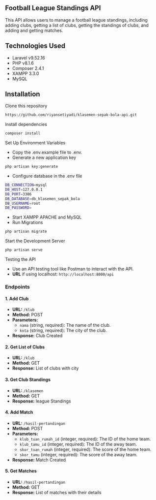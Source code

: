 ## Football League Standings API

This API allows users to manage a football league standings, including adding clubs, getting a list of clubs, getting the standings of clubs, and adding and getting matches.

## Technologies Used
- Laravel v9.52.16
- PHP v8.1.6
- Composer 2.4.1
- XAMPP 3.3.0
- MySQL

## Installation

Clone this repository

```bash
https://github.com/riyansetiyadi/klasemen-sepak-bola-api.git
```

Install dependencies

```bash
composer install
```

Set Up Environment Variables
- Copy the .env.example file to .env.
- Generate a new application key

```bash
php artisan key:generate
```

- Configure database in the .env file

```bash
DB_CONNECTION=mysql
DB_HOST=127.0.0.1
DB_PORT=3306
DB_DATABASE=db_klasemen_sepak_bola
DB_USERNAME=root
DB_PASSWORD=
```

- Start XAMPP APACHE and MySQL
- Run Migrations

```bash
php artisan migrate
```

Start the Development Server

```bash
php artisan serve
```

Testing the API
- Use an API testing tool like Postman to interact with the API.
- **URL** if using localhost: `http://localhost:8000/api`

### Endpoints

#### 1. Add Club

- **URL:** `/klub`
- **Method:** POST
- **Parameters:**
  - `nama` (string, required): The name of the club.
  - `kota` (string, required): The city of the club.
- **Response:** Club Created

#### 2. Get List of Clubs

- **URL:** `/klub`
- **Method:** GET
- **Response:** List of clubs with city

#### 3. Get Club Standings

- **URL:** `/klasemen`
- **Method:** GET
- **Response:** league Standings

#### 4. Add Match

- **URL:** `/hasil-pertandingan`
- **Method:** POST
- **Parameters:**
  - `klub_tuan_rumah_id` (integer, required): The ID of the home team.
  - `klub_tamu_id` (integer, required): The ID of the away team.
  - `skor_tuan_rumah` (integer, required): The score of the home team.
  - `skor_tamu` (integer, required): The score of the away team.
- **Response:** Match Created

#### 5. Get Matches

- **URL:** `/hasil-pertandingan`
- **Method:** GET
- **Response:** List of matches with their details
